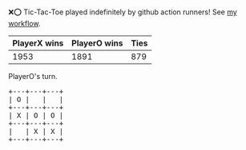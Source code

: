 :x::o: Tic-Tac-Toe played indefinitely by github action runners! See [my workflow](.github/workflows/play.yaml).

|PlayerX wins|PlayerO wins|Ties|
|-|-|-|
|1953|1891|879|

PlayerO's turn.

<pre>
+---+---+---+
| O |   |   |
+---+---+---+
| X | O | O |
+---+---+---+
|   | X | X |
+---+---+---+
</pre>